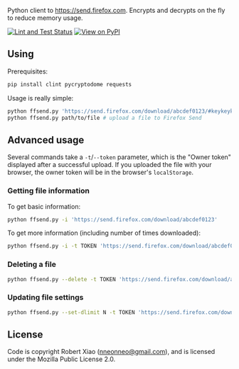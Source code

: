 Python client to https://send.firefox.com. Encrypts and decrypts on the fly to reduce memory usage.

[![Lint and Test Status](https://github.com/nneonneo/ffsend/workflows/Lint%20and%20Test/badge.svg)](https://nneonneo.github.io/ffsend/report/)
[![View on PyPI](https://badge.fury.io/py/ffsend.svg)](https://pypi.org/project/ffsend/)

## Using

Prerequisites:

```bash
pip install clint pycryptodome requests
```

Usage is really simple:

```bash
python ffsend.py 'https://send.firefox.com/download/abcdef0123/#keykeykey' # download a file to the current directory
python ffsend.py path/to/file # upload a file to Firefox Send
```

## Advanced usage

Several commands take a `-t`/`--token` parameter, which is the "Owner token" displayed after a successful upload. If you uploaded the file with your browser, the owner token will be in the browser's `localStorage`.

### Getting file information

To get basic information:

```bash
python ffsend.py -i 'https://send.firefox.com/download/abcdef0123'
```

To get more information (including number of times downloaded):

```bash
python ffsend.py -i -t TOKEN 'https://send.firefox.com/download/abcdef0123'
```

### Deleting a file

```bash
python ffsend.py --delete -t TOKEN 'https://send.firefox.com/download/abcdef0123'
```

### Updating file settings

```bash
python ffsend.py --set-dlimit N -t TOKEN 'https://send.firefox.com/download/abcdef0123'
```

## License

Code is copyright Robert Xiao (nneonneo@gmail.com), and is licensed under the Mozilla Public License 2.0.
